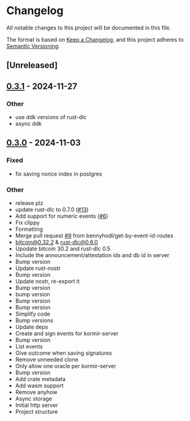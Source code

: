 # Changelog

All notable changes to this project will be documented in this file.

The format is based on [Keep a Changelog](https://keepachangelog.com/en/1.0.0/),
and this project adheres to [Semantic Versioning](https://semver.org/spec/v2.0.0.html).

## [Unreleased]

## [0.3.1](https://github.com/bennyhodl/kormir/compare/kormir-server-v0.3.0...kormir-server-v0.3.1) - 2024-11-27

### Other

- use ddk versions of rust-dlc
- async ddk

## [0.3.0](https://github.com/bennyhodl/kormir/releases/tag/kormir-server-v0.3.0) - 2024-11-03

### Fixed

- fix saving nonce index in postgres

### Other

- release plz
- update rust-dlc to 0.7.0 ([#13](https://github.com/bennyhodl/kormir/pull/13))
- Add support for numeric events ([#6](https://github.com/bennyhodl/kormir/pull/6))
- Fix clippy
- Formatting
- Merge pull request [#9](https://github.com/bennyhodl/kormir/pull/9) from bennyhodl/get-by-event-id-routes
- bitcoin@0.32.2 & rust-dlc@0.6.0
- Upodate bitcoin 30.2 and rust-dlc 0.5
- Include the announcement/attestation ids and db id in server
- Bump version
- Update rust-nostr
- Bump version
- Update nostr, re-export it
- Bump version
- bump version
- Bump version
- Bump version
- Simplify code
- Bump versions
- Update deps
- Create and sign events for kormir-server
- Bump version
- List events
- Give outcome when saving signatures
- Remove unneeded clone
- Only allow one oracle per kormir-server
- Bump version
- Add crate metadata
- Add wasm support
- Remove anyhow
- Async storage
- Initial http server
- Project structure
